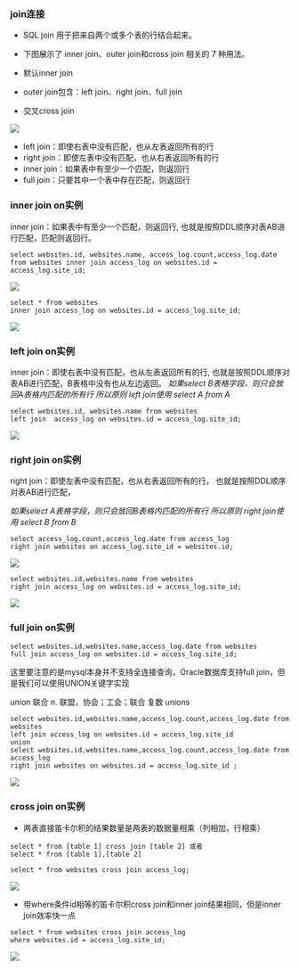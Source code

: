 ### join连接

* SQL join 用于把来自两个或多个表的行结合起来。

* 下图展示了 inner join、outer join和cross join 相关的 7 种用法。
* 默认inner join
* outer join包含：left join、right join、full join
* 交叉cross join

<img src='img/sql-join.png' />

* left join：即使右表中没有匹配，也从左表返回所有的行
* right join：即使左表中没有匹配，也从右表返回所有的行
* inner join：如果表中有至少一个匹配，则返回行
* full join：只要其中一个表中存在匹配，则返回行

### inner join on实例
inner join：如果表中有至少一个匹配，则返回行,
也就是按照DDL顺序对表AB进行匹配，匹配则返回行。

```
select websites.id, websites.name, access_log.count,access_log.date
from websites inner join access_log on websites.id = access_log.site_id;
```
<img src='img/inner_join.png' />

```
select * from websites 
inner join access_log on websites.id = access_log.site_id;
```
<img src='img/inner_join_all.png' />


### left join on实例
inner join：即使右表中没有匹配，也从左表返回所有的行,
也就是按照DDL顺序对表AB进行匹配，B表格中没有也从左边返回。
*如果select B表格字段，则只会放回A表格内匹配的所有行*
*所以原则 left join使用 select A from A*
```
select websites.id, websites.name from websites
left join  access_log on websites.id = access_log.site_id; 
```
<img src='img/left_join.png' />

### right join on实例
right join：即使左表中没有匹配，也从右表返回所有的行，
也就是按照DDL顺序对表AB进行匹配，

*如果select A表格字段，则只会放回B表格内匹配的所有行*
*所以原则 right join使用 select B from B*

```
select access_log.count,access_log.date from access_log
right join websites on access_log.site_id = websites.id;
```
<img src='img/right_join_1.png' />


```
select websites.id,websites.name from websites
right join access_log on websites.id = access_log.site_id; 
```
<img src='img/right_join.png' />

### full join on实例

```
select websites.id,websites.name,access_log.date from websites
full join access_log on websites.id = access_log.site_id;
```
这里要注意的是mysql本身并不支持全连接查询，Oracle数据库支持full join，但是我们可以使用UNION关键字实现

union 联合 n. 联盟，协会；工会；联合  复数 unions

```
select websites.id,websites.name,access_log.count,access_log.date from websites
left join access_log on websites.id = access_log.site_id
union
select websites.id,websites.name,access_log.count,access_log.date from access_log
right join websites on websites.id = access_log.site_id ;
```
<img src='img/full_join.png' />


### cross join on实例

* 两表直接笛卡尔积的结果数量是两表的数据量相乘（列相加，行相乘）

```
select * from [table 1] cross join [table 2] 或者
select * from [table 1],[table 2]
```

```
select * from websites cross join access_log;
```
<img src='img/cross_join.png' />


* 带where条件id相等的笛卡尔积cross join和inner join结果相同，但是inner join效率快一点
```
select * from websites cross join access_log 
where websites.id = access_log.site_id;
```
<img src='img/cross_join_where.png' />
